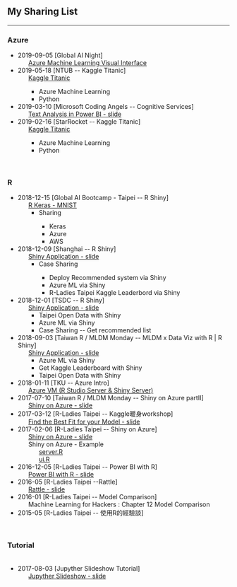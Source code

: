 <p>
<h2> My Sharing List </h2>
</p>   
<hr size="1">

<h3> Azure </h3>
<ul>
   <li> 2019-09-05 [Global AI Night]
        <ul class="task-list">
            <li> <a href="https://github.com/kristenchan/Sharing/blob/master/Global_AI_Night.pdf" target="_blank"> Azure Machine Learning Visual Interface </a> </li>
        </ul>
   </li>
   <li> 2019-05-18 [NTUB -- Kaggle Titanic]
        <ul class="task-list">
            <li> <a href="https://github.com/kristenchan/Sharing/blob/master/Kaggle_Titanic/Kaggle_Titanic_NTUB.pdf" target="_blank"> Kaggle Titanic </a> </li>
           <ul>
              <li>Azure Machine Learning</li>
              <li>Python</li>
           </ul>
        </ul>
   </li>
   <li> 2019-03-10 [Microsoft Coding Angels -- Cognitive Services]
        <ul class="task-list">
            <li> <a href="https://github.com/kristenchan/Sharing/blob/master/CognitiveServices_PowerBI.pdf" target="_blank"> Text Analysis in Power BI - slide </a> </li>
        </ul>
   </li>
   <li> 2019-02-16 [StarRocket -- Kaggle Titanic]
        <ul class="task-list">
            <li> <a href="https://github.com/kristenchan/Sharing/tree/master/Kaggle_Titanic" target="_blank"> Kaggle Titanic </a> </li>
            <ul>
              <li>Azure Machine Learning</li>
              <li>Python</li>
            </ul>
        </ul>
   </li>
</ul>

<br>
<h3> R </h3>
<ul>
    <li> 2018-12-15 [Global AI Bootcamp - Taipei -- R Shiny]
            <ul class="task-list">
                <li> <a href="https://github.com/kristenchan/Sharing/blob/master/Keras_Shiny_MNIST.pdf" target="_blank"> R Keras - MNIST  </a> 
                    <ul>
                        <li>Sharing</li>
                            <ul>
                                    <li>Keras</li>
                                    <li>Azure</li>
                                    <li>AWS</li>
                            </ul>
                    </ul>
                </li>
            </ul>
    </li>
    <li> 2018-12-09 [Shanghai -- R Shiny]
            <ul class="task-list">
                <li> <a href="https://github.com/kristenchan/Sharing/blob/master/ShinyApplication_Sharing_Shanghai.pdf" target="_blank"> Shiny Application - slide </a> 
                    <ul>
                        <li>Case Sharing</li>
                            <ul>
                                    <li>Deploy Recommended system via Shiny</li>
                                    <li>Azure ML via Shiny</li>
                                    <li>R-Ladies Taipei Kaggle Leaderbord via Shiny</li>
                            </ul>
                    </ul>
                </li>
            </ul>
    </li>
    <li> 2018-12-01 [TSDC -- R Shiny]
            <ul class="task-list">
                <li> <a href="https://github.com/kristenchan/Sharing/blob/master/ShinyApplication_TSDC.pdf" target="_blank"> Shiny Application - slide </a> 
                    <ul>
                        <li>Taipei Open Data with Shiny</li>
                        <li>Azure ML via Shiny</li>
                        <li>Case Sharing -- Get recommended list</li>
                    </ul>
                </li>
            </ul>
    </li>
    <li> 2018-09-03 [Taiwan R / MLDM Monday -- MLDM x Data Viz with R | R Shiny]
            <ul class="task-list">
                <li> <a href="https://github.com/kristenchan/Sharing/blob/master/ShinyApplication_Sharing_MLDM.pdf" target="_blank"> Shiny Application - slide </a> 
                    <ul>
                        <li>Azure ML via Shiny</li>
                        <li>Get Kaggle Leaderboard with Shiny</li>
                        <li>Taipei Open Data with Shiny</li>
                    </ul>
                </li>
            </ul>
    </li>
    <li> 2018-01-11 [TKU -- Azure Intro]
            <ul class="task-list">
                <li> <a href="https://github.com/kristenchan/Sharing/blob/master/AzureVM_RStudio_Shiny_Server.pdf" target="_blank"> Azure VM (R Studio Server & Shiny Server) </a> 
                </li>
            </ul>
    </li>
    <li> 2017-07-10 [Taiwan R / MLDM Monday -- Shiny on Azure partII]
            <ul class="task-list">
                <li> <a href="https://github.com/kristenchan/Sharing/blob/master/ShinyOnAzure_part2.pdf" target="_blank"> Shiny on Azure - slide </a> 
                </li>
            </ul>
    </li>
   <li> 2017-03-12 [R-Ladies Taipei -- Kaggle暖身workshop]
        <ul class="task-list">
            <li> <a href="https://github.com/kristenchan/Sharing/blob/master/Find%20the%20Best%20Fit%20for%20your%20Model.pdf" target="_blank"> Find the Best Fit for your Model - slide </a> 
            </li>
        </ul>
   </li>
   <li> 2017-02-06 [R-Ladies Taipei -- Shiny on Azure]
        <ul class="task-list">
            <li> <a href="https://github.com/kristenchan/RLadies/blob/master/ShinyOnAzure.pdf" target="_blank">Shiny on Azure - slide </a> 
            </li>
            <li> Shiny on Azure - Example 
                <ul class="task-list">
                    <li> <a href="https://github.com/kristenchan/RLadies/blob/master/ShinyOnAzure_example/server.R" target="_blank"> server.R </a> 
                    </li> 
                    <li> <a href="https://github.com/kristenchan/RLadies/blob/master/ShinyOnAzure_example/ui.R" target="_blank"> ui.R </a> 
                    </li> 
                </ul>
            </li>
        </ul> 
   </li>
   <li> 2016-12-05 [R-Ladies Taipei -- Power BI with R]
        <ul class="task-list">
            <li> <a href="https://github.com/kristenchan/Sharing/blob/master/PowerBIwithR.pdf" target="_blank"> Power BI with R - slide </a> 
            </li>
        </ul>
   </li>   
   <li> 2016-05 [R-Ladies Taipei --Rattle]
        <ul class="task-list">
            <li> <a href="https://github.com/rladiestaipei/R-Main-Panel/blob/master/2016/201605_Rattle.pdf" target="_blank"> Rattle - slide </a> 
            </li>
        </ul>
   </li>      
   <li> 2016-01 [R-Ladies Taipei -- Model Comparison]
        <ul class="task-list">
            <li> Machine Learning for Hackers : Chapter 12 Model Comparison
            </li>
        </ul>
   </li>   
   <li> 2015-05 [R-Ladies Taipei -- 使用R的經驗談]
   </li>    
</ul>

<br>
<h3> Tutorial </h3>
<ul>
   <li> 2017-08-03 [Jupyther Slideshow Tutorial]
        <ul class="task-list">
            <li> <a href="https://kristenchan.github.io/Sharing/Slideshow_Tutorial.slides.html" target="_blank"> Jupyther Slideshow - slide </a> </li>
        </ul>
   </li>
</ul>
